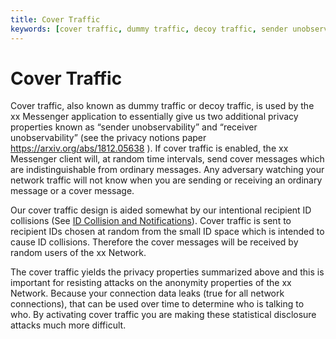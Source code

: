 ```yaml
---
title: Cover Traffic
keywords: [cover traffic, dummy traffic, decoy traffic, sender unobservability, receiver unobservability, xx Messenger, privacy, anonymity]
---
```



# Cover Traffic

Cover traffic, also known as dummy traffic or decoy traffic, is used by the xx Messenger application to essentially give us two additional privacy properties known as “sender unobservability” and “receiver unobservability” (see the privacy notions paper https://arxiv.org/abs/1812.05638 ). If cover traffic is enabled, the xx Messenger client will, at random time intervals, send cover messages which are indistinguishable from ordinary messages. Any adversary watching your network traffic will not know when you are sending or receiving an ordinary message or a cover message.

Our cover traffic design is aided somewhat by our intentional recipient ID collisions (See [ID Collision and Notifications](idCollisionAndNotifications)). Cover traffic is sent to recipient IDs chosen at random from the small ID space which is intended to cause ID collisions. Therefore the cover messages will be received by random users of the xx Network.

The cover traffic yields the privacy properties summarized above and this is important for resisting attacks on the anonymity properties of the xx Network. Because your connection data leaks (true for all network connections), that can be used over time to determine who is talking to who. By activating cover traffic you are making these statistical disclosure attacks much more difficult.
